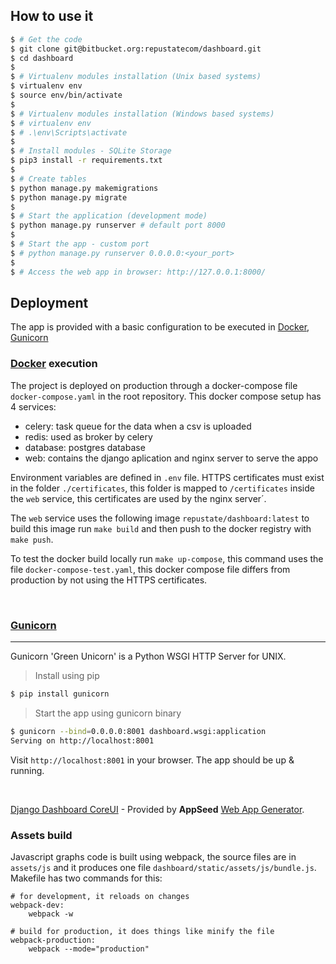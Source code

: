 ## How to use it

```bash
$ # Get the code
$ git clone git@bitbucket.org:repustatecom/dashboard.git
$ cd dashboard
$
$ # Virtualenv modules installation (Unix based systems)
$ virtualenv env
$ source env/bin/activate
$
$ # Virtualenv modules installation (Windows based systems)
$ # virtualenv env
$ # .\env\Scripts\activate
$
$ # Install modules - SQLite Storage
$ pip3 install -r requirements.txt
$
$ # Create tables
$ python manage.py makemigrations
$ python manage.py migrate
$
$ # Start the application (development mode)
$ python manage.py runserver # default port 8000
$
$ # Start the app - custom port
$ # python manage.py runserver 0.0.0.0:<your_port>
$
$ # Access the web app in browser: http://127.0.0.1:8000/
```

## Deployment

The app is provided with a basic configuration to be executed in [Docker](https://www.docker.com/), [Gunicorn](https://gunicorn.org/)

### [Docker](https://www.docker.com/) execution

The project is deployed on production through a docker-compose file 
`docker-compose.yaml` in the root repository. This docker compose setup 
has 4 services:

* celery: task queue for the data when a csv is uploaded
* redis: used as broker by celery
* database: postgres database
* web: contains the django aplication and nginx server to serve the appo

Environment variables are defined in `.env` file.
HTTPS certificates must exist in the folder `./certificates`, this folder is
mapped to `/certificates` inside the `web` service, this certificates are
used by the nginx server´.

The `web` service uses the following image `repustate/dashboard:latest`
to build this image run `make build` and then push to the docker registry
with `make push`.

To test the docker build locally run `make up-compose`, this command uses
the file `docker-compose-test.yaml`, this docker compose file differs from
production by not using the HTTPS certificates.

<br />

### [Gunicorn](https://gunicorn.org/)

---

Gunicorn 'Green Unicorn' is a Python WSGI HTTP Server for UNIX.

> Install using pip

```bash
$ pip install gunicorn
```

> Start the app using gunicorn binary

```bash
$ gunicorn --bind=0.0.0.0:8001 dashboard.wsgi:application
Serving on http://localhost:8001
```

Visit `http://localhost:8001` in your browser. The app should be up & running.

</br>

[Django Dashboard CoreUI](https://appseed.us/admin-dashboards/django-dashboard-coreui) - Provided by **AppSeed** [Web App Generator](https://appseed.us/app-generator).

### Assets build

Javascript graphs code is built using webpack, the source files are in `assets/js` and it produces one file `dashboard/static/assets/js/bundle.js`. Makefile has two commands for this:

```
# for development, it reloads on changes
webpack-dev:
	webpack -w

# build for production, it does things like minify the file
webpack-production:
	webpack --mode="production"
```